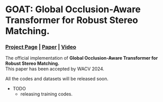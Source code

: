 # GOAT: Global Occlusion-Aware Transformer for Robust Stereo Matching.
### [Project Page](http://www.ok.sc.e.titech.ac.jp/res/DeepSM/wacv2024.html) | [Paper](https://openaccess.thecvf.com/content/WACV2024/papers/Liu_Global_Occlusion-Aware_Transformer_for_Robust_Stereo_Matching_WACV_2024_paper.pdf) |  [Video](https://www.bilibili.com/video/BV1Va4y167Pj/?vd_source=e899c007573da1ac5f71125f2a409eaa#reply199840242608) 
The official implementation of **Global Occlusion-Aware Transformer for Robust Stereo Matching.**   
This paper has been accepted by WACV 2024.

All the codes and datasets will be released soon.
- TODO
  - releasing training codes.
